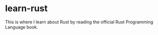 # learn-rust
This is where I learn about Rust by reading the official Rust Programming Language book.
